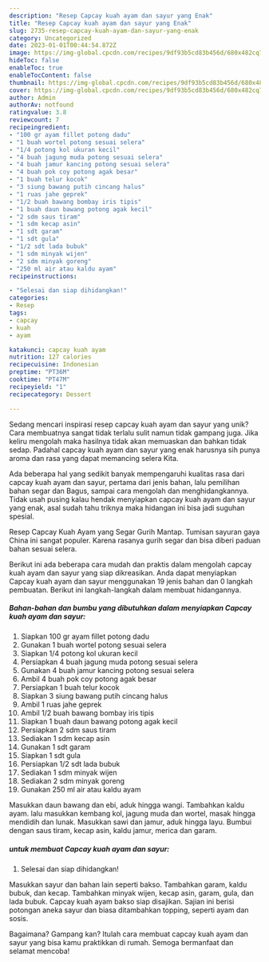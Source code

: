 ```yaml
---
description: "Resep Capcay kuah ayam dan sayur yang Enak"
title: "Resep Capcay kuah ayam dan sayur yang Enak"
slug: 2735-resep-capcay-kuah-ayam-dan-sayur-yang-enak
category: Uncategorized
date: 2023-01-01T00:44:54.872Z
image: https://img-global.cpcdn.com/recipes/9df93b5cd83b456d/680x482cq70/capcay-kuah-ayam-dan-sayur-foto-resep-utama.jpg
hideToc: false
enableToc: true
enableTocContent: false
thumbnail: https://img-global.cpcdn.com/recipes/9df93b5cd83b456d/680x482cq70/capcay-kuah-ayam-dan-sayur-foto-resep-utama.jpg
cover: https://img-global.cpcdn.com/recipes/9df93b5cd83b456d/680x482cq70/capcay-kuah-ayam-dan-sayur-foto-resep-utama.jpg
author: Admin
authorAv: notfound
ratingvalue: 3.8
reviewcount: 7
recipeingredient:
- "100 gr ayam fillet potong dadu"
- "1 buah wortel potong sesuai selera"
- "1/4 potong kol ukuran kecil"
- "4 buah jagung muda potong sesuai selera"
- "4 buah jamur kancing potong sesuai selera"
- "4 buah pok coy potong agak besar"
- "1 buah telur kocok"
- "3 siung bawang putih cincang halus"
- "1 ruas jahe geprek"
- "1/2 buah bawang bombay iris tipis"
- "1 buah daun bawang potong agak kecil"
- "2 sdm saus tiram"
- "1 sdm kecap asin"
- "1 sdt garam"
- "1 sdt gula"
- "1/2 sdt lada bubuk"
- "1 sdm minyak wijen"
- "2 sdm minyak goreng"
- "250 ml air atau kaldu ayam"
recipeinstructions:

- "Selesai dan siap dihidangkan!"
categories:
- Resep
tags:
- capcay
- kuah
- ayam

katakunci: capcay kuah ayam 
nutrition: 127 calories
recipecuisine: Indonesian
preptime: "PT36M"
cooktime: "PT47M"
recipeyield: "1"
recipecategory: Dessert

---
```





Sedang mencari inspirasi resep capcay kuah ayam dan sayur yang unik? Cara membuatnya sangat tidak terlalu sulit namun tidak gampang juga. Jika keliru mengolah maka hasilnya tidak akan memuaskan dan bahkan tidak sedap. Padahal capcay kuah ayam dan sayur yang enak harusnya sih punya aroma dan rasa yang dapat memancing selera Kita.





Ada beberapa hal yang sedikit banyak mempengaruhi kualitas rasa dari capcay kuah ayam dan sayur, pertama dari jenis bahan, lalu pemilihan bahan segar dan Bagus, sampai cara mengolah dan menghidangkannya. Tidak usah pusing kalau hendak menyiapkan capcay kuah ayam dan sayur yang enak,      asal sudah tahu triknya maka hidangan ini bisa jadi suguhan spesial.














Resep Capcay Kuah Ayam yang Segar Gurih Mantap. Tumisan sayuran gaya China ini sangat populer. Karena rasanya gurih segar dan bisa diberi paduan bahan sesuai selera.






Berikut ini ada beberapa cara mudah dan praktis dalam mengolah capcay kuah ayam dan sayur yang siap dikreasikan. Anda dapat menyiapkan Capcay kuah ayam dan sayur menggunakan 19 jenis bahan dan 0 langkah pembuatan. Berikut ini langkah-langkah dalam membuat hidangannya.

<!--inarticleads1-->

##### Bahan-bahan dan bumbu yang dibutuhkan dalam menyiapkan Capcay kuah ayam dan sayur:

1. Siapkan 100 gr ayam fillet potong dadu
1. Gunakan 1 buah wortel potong sesuai selera
1. Siapkan 1/4 potong kol ukuran kecil
1. Persiapkan 4 buah jagung muda potong sesuai selera
1. Gunakan 4 buah jamur kancing potong sesuai selera
1. Ambil 4 buah pok coy potong agak besar
1. Persiapkan 1 buah telur kocok
1. Siapkan 3 siung bawang putih cincang halus
1. Ambil 1 ruas jahe geprek
1. Ambil 1/2 buah bawang bombay iris tipis
1. Siapkan 1 buah daun bawang potong agak kecil
1. Persiapkan 2 sdm saus tiram
1. Sediakan 1 sdm kecap asin
1. Gunakan 1 sdt garam
1. Siapkan 1 sdt gula
1. Persiapkan 1/2 sdt lada bubuk
1. Sediakan 1 sdm minyak wijen
1. Sediakan 2 sdm minyak goreng
1. Gunakan 250 ml air atau kaldu ayam


Masukkan daun bawang dan ebi, aduk hingga wangi. Tambahkan kaldu ayam. lalu masukkan kembang kol, jagung muda dan wortel, masak hingga mendidih dan lunak. Masukkan sawi dan jamur, aduk hingga layu. Bumbui dengan saus tiram, kecap asin, kaldu jamur, merica dan garam. 

<!--inarticleads2-->

#####  untuk membuat Capcay kuah ayam dan sayur:


1. Selesai dan siap dihidangkan!

Masukkan sayur dan bahan lain seperti bakso. Tambahkan garam, kaldu bubuk, dan kecap. Tambahkan minyak wijen, kecap asin, garam, gula, dan lada bubuk. Capcay kuah ayam bakso siap disajikan. Sajian ini berisi potongan aneka sayur dan biasa ditambahkan topping, seperti ayam dan sosis. 

Bagaimana? Gampang kan? Itulah cara membuat capcay kuah ayam dan sayur yang bisa kamu praktikkan di rumah. Semoga bermanfaat dan selamat mencoba!
